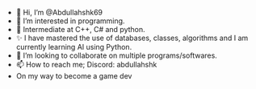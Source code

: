 - 👋 Hi, I’m @Abdullahshk69
- 👀 I’m interested in programming.
- 🌱 Intermediate at C++, C# and python.
- ✨ I have mastered the use of databases, classes, algorithms and I am currently learning AI using Python.
- 💞️ I’m looking to collaborate on multiple programs/softwares.
- 📫 How to reach me; Discord: abdullahshk
- On my way to become a game dev

<!---
Abdullahshk69/Abdullahshk69 is a ✨ special ✨ repository because its `README.md` (this file) appears on your GitHub profile.
You can click the Preview link to take a look at your changes.
--->
